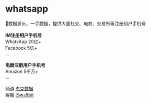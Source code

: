 # whatsapp

🐝数据源头，一手数据，提供大量社交、电商、交易所等注册用户手机号
<br><br>
**IM注册用户手机号**<br>
WhatsApp 20亿+<br>
Facebook 5亿+<br>
...<br>
<br>
**电商注册用户手机号**<br>
Amazon 5千万+<br>
...<br>
<br>
频道 [杰克数据](https://t.me/dataJack)<br>
客服 [@ws8bit](https://t.me/ws8bit)
